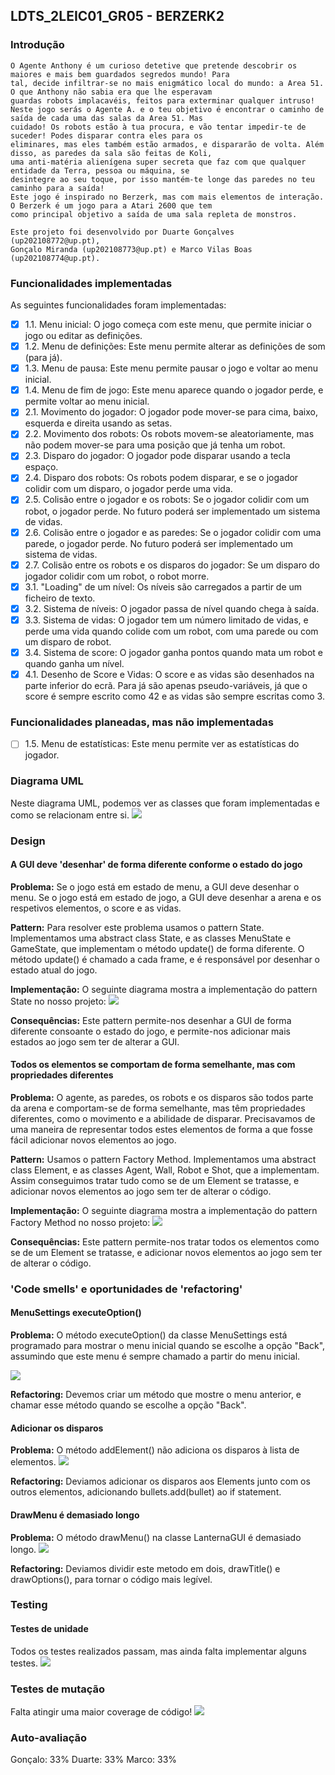 ## LDTS_2LEIC01_GR05 - BERZERK2

### Introdução

	O Agente Anthony é um curioso detetive que pretende descobrir os maiores e mais bem guardados segredos mundo! Para 
    tal, decide infiltrar-se no mais enigmático local do mundo: a Area 51. O que Anthony não sabia era que lhe esperavam
    guardas robots implacavéis, feitos para exterminar qualquer intruso! 
    Neste jogo serás o Agente A. e o teu objetivo é encontrar o caminho de saída de cada uma das salas da Area 51. Mas 
    cuidado! Os robots estão à tua procura, e vão tentar impedir-te de suceder! Podes disparar contra eles para os 
    eliminares, mas eles também estão armados, e dispararão de volta. Além disso, as paredes da sala são feitas de Koli, 
    uma anti-matéria alienígena super secreta que faz com que qualquer entidade da Terra, pessoa ou máquina, se 
    desintegre ao seu toque, por isso mantém-te longe das paredes no teu caminho para a saída!
    Este jogo é inspirado no Berzerk, mas com mais elementos de interação. O Berzerk é um jogo para a Atari 2600 que tem
    como principal objetivo a saída de uma sala repleta de monstros.
	
	Este projeto foi desenvolvido por Duarte Gonçalves (up202108772@up.pt), 
    Gonçalo Miranda (up202108773@up.pt) e Marco Vilas Boas (up202108774@up.pt).


### Funcionalidades implementadas

As seguintes funcionalidades foram implementadas:

- [x] 1.1. Menu inicial: O jogo começa com este menu, que permite iniciar o jogo ou editar as definições.
- [x] 1.2. Menu de definições: Este menu permite alterar as definições de som (para já).
- [x] 1.3. Menu de pausa: Este menu permite pausar o jogo e voltar ao menu inicial.
- [x] 1.4. Menu de fim de jogo: Este menu aparece quando o jogador perde, e permite voltar ao menu inicial.
- [x] 2.1. Movimento do jogador: O jogador pode mover-se para cima, baixo, esquerda e direita usando as setas.
- [x] 2.2. Movimento dos robots: Os robots movem-se aleatoriamente, mas não podem mover-se para uma posição que já tenha um robot.
- [x] 2.3. Disparo do jogador: O jogador pode disparar usando a tecla espaço.
- [x] 2.4. Disparo dos robots: Os robots podem disparar, e se o jogador colidir com um disparo, o jogador perde uma vida.
- [x] 2.5. Colisão entre o jogador e os robots: Se o jogador colidir com um robot, o jogador perde. No futuro poderá ser implementado um sistema de vidas.
- [x] 2.6. Colisão entre o jogador e as paredes: Se o jogador colidir com uma parede, o jogador perde. No futuro poderá ser implementado um sistema de vidas.
- [x] 2.7. Colisão entre os robots e os disparos do jogador: Se um disparo do jogador colidir com um robot, o robot morre.
- [x] 3.1. "Loading" de um nível: Os níveis são carregados a partir de um ficheiro de texto.
- [x] 3.2. Sistema de níveis: O jogador passa de nível quando chega à saída.
- [x] 3.3. Sistema de vidas: O jogador tem um número limitado de vidas, e perde uma vida quando colide com um robot, com uma parede ou com um disparo de robot.
- [x] 3.4. Sistema de score: O jogador ganha pontos quando mata um robot e quando ganha um nível.
- [x] 4.1. Desenho de Score e Vidas: O score e as vidas são desenhados na parte inferior do ecrã. Para já são apenas pseudo-variáveis, já que o score é sempre escrito como 42 e as vidas são sempre escritas como 3.

### Funcionalidades planeadas, mas não implementadas
- [ ] 1.5. Menu de estatísticas: Este menu permite ver as estatísticas do jogador.

### Diagrama UML
Neste diagrama UML, podemos ver as classes que foram implementadas e como se relacionam entre si.
<img src="mockups/UML.png">

### Design
#### A GUI deve 'desenhar' de forma diferente conforme o estado do jogo
**Problema:** Se o jogo está em estado de menu, a GUI deve desenhar o menu. Se o jogo está em estado de jogo, a GUI deve desenhar a arena e os respetivos elementos, o score e as vidas.

**Pattern:** Para resolver este problema usamos o pattern State. Implementamos uma abstract class State, e as classes MenuState e GameState, que implementam o método update() de forma diferente. O método update() é chamado a cada frame, e é responsável por desenhar o estado atual do jogo.

**Implementação:** O seguinte diagrama mostra a implementação do pattern State no nosso projeto:
<img src="snippets/state.png"/>

**Consequências:** Este pattern permite-nos desenhar a GUI de forma diferente consoante o estado do jogo, e permite-nos adicionar mais estados ao jogo sem ter de alterar a GUI.

#### Todos os elementos se comportam de forma semelhante, mas com propriedades diferentes
**Problema:** O agente, as paredes, os robots e os disparos são todos parte da arena e comportam-se de forma semelhante, mas têm propriedades diferentes, como o movimento e a abilidade de disparar. Precisavamos de uma maneira de representar todos estes elementos de forma a que fosse fácil adicionar novos elementos ao jogo.

**Pattern:** Usamos o pattern Factory Method. Implementamos uma abstract class Element, e as classes Agent, Wall, Robot e Shot, que a implementam. Assim conseguimos tratar tudo como se de um Element se tratasse, e adicionar novos elementos ao jogo sem ter de alterar o código.

**Implementação:** O seguinte diagrama mostra a implementação do pattern Factory Method no nosso projeto:
<img src="snippets/factory.png"/>

**Consequências:** Este pattern permite-nos tratar todos os elementos como se de um Element se tratasse, e adicionar novos elementos ao jogo sem ter de alterar o código.

### 'Code smells' e oportunidades de 'refactoring'
#### MenuSettings executeOption()
**Problema:** O método executeOption() da classe MenuSettings está programado para mostrar o menu inicial 
quando se escolhe a opção "Back", assumindo que este menu é sempre chamado a partir do menu inicial.

<img src="snippets/MenuSettingsSnippet.png"/>


**Refactoring:** Devemos criar um método que mostre o menu anterior, e chamar esse método quando se escolhe a opção "Back".

#### Adicionar os disparos
**Problema:** O método addElement() não adiciona os disparos à lista de elementos.
<img src="snippets/AddElementsSnippet.png"/>


**Refactoring:** Deviamos adicionar os disparos aos Elements junto com os outros elementos, adicionando bullets.add(bullet) ao if statement.

#### DrawMenu é demasiado longo
**Problema:** O método drawMenu() na classe LanternaGUI é demasiado longo.
<img src="snippets/DrawMenuSnippet.png"/>


**Refactoring:** Deviamos dividir este metodo em dois, drawTitle() e drawOptions(), para tornar o código mais legível.

### Testing
#### Testes de unidade
Todos os testes realizados passam, mas ainda falta implementar alguns testes.
<img src="snippets/UnitTesting.png"/>

### Testes de mutação
Falta atingir uma maior coverage de código!
<img src="snippets/MutationTesting.png"/>

### Auto-avaliação
Gonçalo: 33%
Duarte: 33%
Marco: 33%
